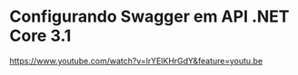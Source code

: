 # Configurando Swagger em API .NET Core 3.1

https://www.youtube.com/watch?v=lrYElKHrGdY&feature=youtu.be
